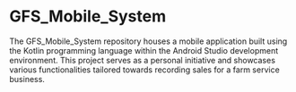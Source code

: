 # GFS_Mobile_System
The GFS_Mobile_System repository houses a mobile application built using the Kotlin programming language within the Android Studio development environment. This project serves as a personal initiative and showcases various functionalities tailored towards recording sales for a farm service business.
